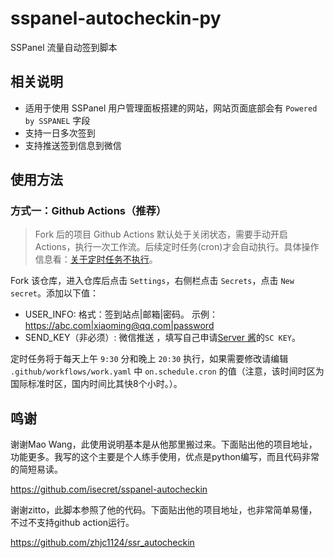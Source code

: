 # sspanel-autocheckin-py
SSPanel 流量自动签到脚本

## 相关说明

- 适用于使用 SSPanel 用户管理面板搭建的网站，网站页面底部会有 `Powered by SSPANEL` 字段
- 支持一日多次签到
- 支持推送签到信息到微信

## 使用方法

### 方式一：Github Actions（推荐）

> Fork 后的项目 Github Actions 默认处于关闭状态，需要手动开启 Actions，执行一次工作流。后续定时任务(cron)才会自动执行。具体操作信息看：[关于定时任务不执行](https://github.com/isecret/sspanel-autocheckin#%E5%85%B3%E4%BA%8E%E5%AE%9A%E6%97%B6%E4%BB%BB%E5%8A%A1%E4%B8%8D%E6%89%A7%E8%A1%8C)。

Fork 该仓库，进入仓库后点击 `Settings`，右侧栏点击 `Secrets`，点击 `New secret`。添加以下值：
* USER_INFO: 格式：签到站点|邮箱|密码。 示例：https://abc.com|xiaoming@qq.com|password
* SEND_KEY（非必须）: 微信推送 ，填写自己申请[Server 酱](http://sc.ftqq.com/?c=code)的`SC KEY`。

定时任务将于每天上午 `9:30` 分和晚上 `20:30` 执行，如果需要修改请编辑 `.github/workflows/work.yaml` 中 `on.schedule.cron` 的值（注意，该时间时区为国际标准时区，国内时间比其快8个小时。）。

## 鸣谢
谢谢Mao Wang，此使用说明基本是从他那里搬过来。下面贴出他的项目地址，功能更多。我写的这个主要是个人练手使用，优点是python编写，而且代码非常的简短易读。

https://github.com/isecret/sspanel-autocheckin

谢谢zitto，此脚本参照了他的代码。下面贴出他的项目地址，也非常简单易懂，不过不支持github action运行。

https://github.com/zhjc1124/ssr_autocheckin
